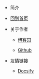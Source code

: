 * 简介
* [回到首页](README.md)
* 关于作者

  * [博客园](https://www.cnblogs.com/DarkValkyrie/)

  * [Github](https://github.com/ThreebodyDarkforest)
* 友情链接
  * [Docsify](https://docsify.js.org/#/)
